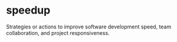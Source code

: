 # speedup
Strategies or actions to improve software development speed, team collaboration, and project responsiveness.
